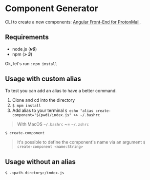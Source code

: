 # Component Generator

CLI to create a new components: [Angular Front-End for ProtonMail](https://github.com/ProtonMail/Angular).

## Requirements

- node.js (***v6***)
- npm (***> 3***)

Ok, let's run : `npm install`

## Usage with custom alias

To test you can add an alias to have a better command.

1. Clone and cd into the directory
2. `$ npm install`
3. Add alias to your terminal `$ echo "alias create-component='$(pwd)/index.js" >> ~/.bashrc`

> With MacOS `~/.bashrc` ~= `~/.zshrc`

```sh
$ create-component
```

> It's possible to define the component's name via an argument `$ create-component <name:String>`


## Usage without an alias

```sh
$ .<path-diretory>/index.js
```
